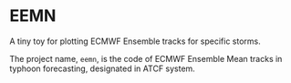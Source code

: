 # EEMN

A tiny toy for plotting ECMWF Ensemble tracks for specific storms.

The project name, `eemn`, is the code of ECMWF Ensemble Mean tracks in typhoon forecasting, designated in ATCF system.
